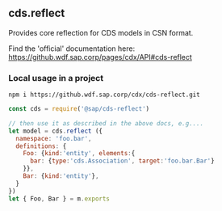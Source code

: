 ## cds.reflect

Provides core reflection for CDS models in CSN format. 

Find the 'official' documentation here: https://github.wdf.sap.corp/pages/cdx/API#cds-reflect

### Local usage in a project

```
npm i https://github.wdf.sap.corp/cdx/cds-reflect.git
```

```js
const cds = require('@sap/cds-reflect')

// then use it as described in the above docs, e.g....
let model = cds.reflect ({
  namespace: 'foo.bar',
  definitions: {
    Foo: {kind:'entity', elements:{
      bar: {type:'cds.Association', target:'foo.bar.Bar'}
    }},
    Bar: {kind:'entity'},
  }
})
let { Foo, Bar } = m.exports
```
